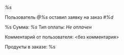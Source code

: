 *%s*

Пользователь *@%s* оставил заявку на заказ *\#%d*

%s
Сумма: *%s*
Тип оплаты: *Не оплачен*

Комментарий oт пользователя: \<без комментария\>

Продукты в заказе:
%s